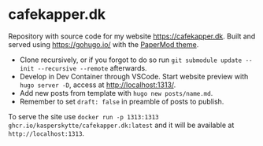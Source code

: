 # cafekapper.dk

Repository with source code for my website https://cafekapper.dk. Built and served using <https://gohugo.io/> with the [PaperMod theme](https://github.com/adityatelange/hugo-PaperMod/).

- Clone recursively, or if you forgot to do so run `git submodule update --init --recursive --remote` afterwards.
- Develop in Dev Container through VSCode. Start website preview with `hugo server -D`, access at <http://localhost:1313/>.
- Add new posts from template with `hugo new posts/name.md`.
- Remember to set `draft: false` in preamble of posts to publish.

To serve the site use `docker run -p 1313:1313 ghcr.io/kasperskytte/cafekapper.dk:latest` and it will be available at `http://localhost:1313`.
